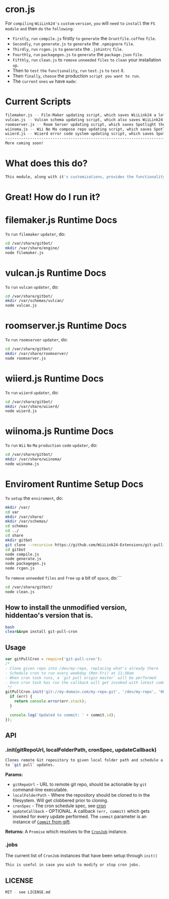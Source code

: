 # cron.js<br>
For ```compiling``` ```WiiLink24's``` ```custom``` ```version```, ```you``` will ```need``` ```to``` ```install``` the ```FS``` ```module``` ```and``` then ```do``` ```the``` ```following```:<br>
- ```Firstly```, ```run``` ```compile.js``` firstly ```to``` ```generate``` the ```Gruntfile.coffee``` ```file```.<br>
- ```Secondly```, ```run``` ```generate.js``` ```to``` ```generate``` the ```.npmignore``` ```file```.<br>
- ```Thirdly```, ```run``` ```rcgen.js``` ```to``` ```generate``` the ```.jshintrc``` ```file```.<br>
- ```Fourthly```, ```run``` ```packagegen.js``` ```to``` ```generate``` the ```package.json``` ```file```.<br>
- ```Fifthly```, ```run``` ```clean.js``` to ```remove``` ```unneeded```  ```files``` ```to``` ```clean``` your installation ```up```.<br>
- Then to ```test``` ```the``` ```functionality```, ```run``` ``test.js`` ```to``` ```test``` it.<br>
- Then ```finally```, ```choose``` the production ```script you want to run```.<br>
- The ```current``` ```ones``` ```we``` have ```made```:<br>
# Current Scripts
```bash
filemaker.js -- File-Maker updating script, which saves WiiLink24 a lot of work with this particular one!
vulcan.js -- Vulcan schema updating script, which also saves WiiLink24 a lot of work with this particular one!
roomserver.js -- Room Server updating script, which saves Spotlight the work of having to manually pull commits.
wiinoma.js -- Wii No Ma compose repo updating script, which saves Spotlight the work of having to manually pull commits.
wiierd.js -- Wiierd error code system updating script, which saves Spotlight and WiiLink24 the work of having to manually pull commits.
---------------------------------------------------------------------------------------------------
More coming soon!
```
# What does this do?
```bash
This module, along with it's customizations, provides the functionality of Git cloning a repo into a folder and scheduling a cron job to pull updates from the remote origin.
```
# Great! How do I run it?
# filemaker.js Runtime Docs
```To``` ```run``` ```filemaker``` ```updater```, do:
```bash
cd /var/share/gitbot/
mkdir /var/share/engine/
node filemaker.js
```
# vulcan.js Runtime Docs
```To``` ```run``` ```vulcan``` ```updater```, do:
```bash
cd /var/share/gitbot/
mkdir /var/schemas/vulcan/
node vulcan.js
```
# roomserver.js Runtime Docs
```To``` ```run``` ```roomserver``` ```updater```, do:
```bash
cd /var/share/gitbot/
mkdir /var/share/roomserver/
node roomserver.js
```
# wiierd.js Runtime Docs
```To``` ```run``` ```wiierd``` ```updater```, do:
```bash
cd /var/share/gitbot/
mkdir /var/share/wiierd/
node wiierd.js
```
# wiinoma.js Runtime Docs
```To``` ```run``` ```Wii``` ```No``` ```Ma``` ```production``` ```code``` ```updater```, do:
```bash
cd /var/share/gitbot/
mkdir /var/share/wiinoma/
node wiinoma.js
```
# Enviroment Runtime Setup Docs
```To``` ```setup``` the ```enviroment```, do:
```bash
mkdir /var/
cd var
mkdir /var/share/
mkdir /var/schemas/
cd schemas
cd ../
cd share
mkdir gitbot
git clone --recursive https://github.com/WiiLink24-Extensions/git-pull-cron gitbot/
cd gitbot
node compile.js
node generate.js
node packagegen.js
node rcgen.js
```
```To``` ```remove``` ```unneeded``` ```files``` ```and``` ```free``` ```up``` a bit of ```space```, do:```
```bash
cd /var/share/gitbot/
node clean.js
```
## How to install the unmodified version, hiddentao's version that is.
```bash
bash
clear&&npm install git-pull-cron
```
## Usage
```javascript
var gitPullCron = require('git-pull-cron');
/*
- Clone given repo into /dev/my-repo, replacing what's already there
- Schedule cron to run every weekday (Mon-Fri) at 11:30am
- When cron task runs, a `git pull origin master` will be performed
- Once cron task has run the callback will get invoked with latest commit info
 */
gitPullCron.init('git://my-domain.com/my-repo.git', '/dev/my-repo', '00 30 11 * * 1-5', function(err, commit) {
  if (err) {
    return console.error(err.stack);
  }

  console.log('Updated to commit: ' + commit.id);
});
```
## API<br>
### .init(gitRepoUrl, localFolderPath, cronSpec, updateCallback)
```bash
Clones remote Git repository to given local folder path and schedule a cron job
to `git pull` updates.
```
**Params:**
  * `gitRepoUrl` - URL to remote git repo, should be actionable by `git` command-line executable.
  * `localFolderPath` - Where the repository should be cloned to in the filesystem. Will get clobbered prior to cloning.
  * `cronSpec` - The cron schedule spec, see [cron](https://www.npmjs.org/package/cron)
  * `updateCallback` - OPTIONAL. A callback `(err, commit)` which gets invoked for every update performed. The `commit` parameter is an instance of [`Commit` from gift](https://www.npmjs.org/package/gift).

**Returns:**
A `Promise` which resolves to the [`CronJob`](https://www.npmjs.org/package/cron) instance.<br>
### .jobs
The current list of ``CronJob`` instances that have been setup through ``init()``
```bash
This is useful in case you wish to modify or stop cron jobs.
```
## LICENSE
```bash
MIT - see LICENSE.md
```
